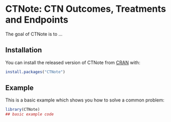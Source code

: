
# CTNote: CTN Outcomes, Treatments and Endpoints

<!-- badges: start -->
<!-- badges: end -->

The goal of CTNote is to ...

## Installation

You can install the released version of CTNote from [CRAN](https://CRAN.R-project.org) with:

``` r
install.packages("CTNote")
```

## Example

This is a basic example which shows you how to solve a common problem:

``` r
library(CTNote)
## basic example code
```

